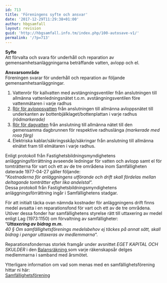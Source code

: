 ```yaml
---
id: 713
title: 'Föreningens syfte och ansvar'
date: '2017-12-29T11:29:38+01:00'
author: hbgsamfall
layout: revision
guid: 'http://hbgsamfall.info.tm/index.php/100-autosave-v1/'
permalink: '/?p=713'
---
```


**Syfte**  
Att förvalta och svara för underhåll och reparation av  
gemensamhetsanläggningarna beträffande vatten, avlopp och el.

**Ansvarsområde**  
Föreningen svarar för underhåll och reparation av följande gemensamhetsanläggningar.

1. Vattenrör för kallvatten med avstängningsventiler från anslutningen till allmänna vattenledningsnätet t.o.m. avstängningsventilen före vattenmätaren i varje radhus
2. [Rör för avloppsvatten](/wp-content/uploads/2017/12/Gemensametsanläggning-Avlopp.pdf) från anslutningen till allmänna avloppsnätet till underkanten av bottenbjälklaget/bottenplattan i varje radhus *(rödmarkerade)*
3. [Rör för dagvatten](/wp-content/uploads/2017/12/Gemensametsanläggning-Avlopp.pdf) från anslutning till allmänna nätet till den gemensamma dagbrunnen för respektive radhuslänga *(markerade med rosa färg)*
4. Elektriska kablar/säkringsskåp/säkringar från anslutning till allmänna elnätet fram till elmätaren i varje radhus.

Enligt protokoll från Fastighetsbildningsmyndighetens anläggningsförrättning avseende ledningar för vatten och avlopp samt el för tomträtterna för vart och ett av de tre områdena inom Samfälligheten daterade 1977-04-27 gäller följande:  
“*Kostnaderna för anläggningens utförande och drift skall fördelas mellan deltagande tomträtter efter lika andelstal*“.  
Dessa protokoll från Fastighetsbildningsmyndighetens anläggningsförrättning ingår i Samfällighetens stadgar.

För att initialt täcka ovan nämnda kostnader för anläggningens drift finns medel avsatta i en reparationsfond för vart och ett av de tre områdena. Utöver dessa fonder har samfällighetens styrelse rätt till uttaxering av medel enligt Lag (1973:1150) om förvaltning av samfälligheter:  
“***Uttaxering av bidrag m.m.***  
*40 § Om samfällighetsförenings medelsbehov ej täckes på annat sätt, skall bidrag i pengar uttaxeras av medlemmarna*“.

Reparationsfondernas storlek framgår under avsnittet *EGET KAPITAL OCH SKULDER* i den [Balansräkning ](/wp-content/uploads/2017/04/Resultaträkning-och-Balansräkning-2016.pdf)som varje räkenskapsår delges medlemmarna i samband med årsmötet.

Ytterligare information om vad som menas med en samfällighetsförening hittar ni här:  
[Samfällighetsförening](http://fjallbostrand.se/Samfallighetsforening%202011.pdf)